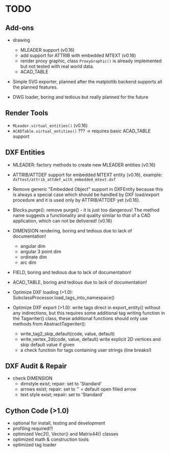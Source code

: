 TODO
====
 
Add-ons
-------

- drawing
    - MLEADER support (v0.16)
    - add support for ATTRIB with embedded MTEXT (v0.16)
    - render proxy graphic, class `ProxyGraphic()` is already 
      implemented but not tested with real world data.
    - ACAD_TABLE

- Simple SVG exporter, planned after the matplotlib backend supports all the 
  planned features. 
- DWG loader, boring and tedious but really planned for the future         

Render Tools
------------

- `MLeader.virtual_entities()` (v0.16)
- `ACADTable.virtual_entities()` ??? -> requires basic ACAD_TABLE support

DXF Entities
------------

- MLEADER: factory methods to create new MLEADER entities (v0.16)  
- ATTRIB/ATTDEF support for embedded MTEXT entity (v0.16),
  example: `dxftest/attrib_attdef_with_embedded_mtext.dxf`
- Remove generic "Embedded Object" support in DXFEntity because this is always 
  a special case which should be handled by DXF load/export procedure and it is 
  used only by ATTRIB/ATTDEF yet (v0.16).
- Blocks.purge(): remove purge() - it is just too dangerous! The method name 
  suggests a functionality and quality similar to that of a CAD application, 
  which can not be delivered! (v0.16)

- DIMENSION rendering, boring and tedious due to lack of documentation!
    - angular dim
    - angular 3 point dim
    - ordinate dim
    - arc dim
- FIELD, boring and tedious due to lack of documentation!
- ACAD_TABLE, boring and tedious due to lack of documentation!

- Optimize DXF loading (>1.0): SubclassProcessor.load_tags_into_namespace()
- Optimize DXF export (>1.0): write tags direct in export_entity() 
  without any indirections, but this requires some additional tag writing 
  function in the Tagwriter() class, these additional functions should only use 
  methods from AbstractTagwriter():
  - write_tag2_skip_default(code, value, default)
  - write_vertex_2d(code, value, default) write explicit 2D vertices and 
    skip default value if given
  - a check function for tags containing user strings (line breaks!)
  
      
DXF Audit & Repair
------------------

- check DIMENSION
    - dimstyle exist; repair: set to 'Standard'
    - arrows exist; repair: set to '' = default open filled arrow
    - text style exist; repair: set to 'Standard'

Cython Code (>1.0)
------------------

- optional for install, testing and development
- profiling required!!!
- optimized Vec2(), Vector() and Matrix44() classes
- optimized math & construction tools
- optimized tag loader
